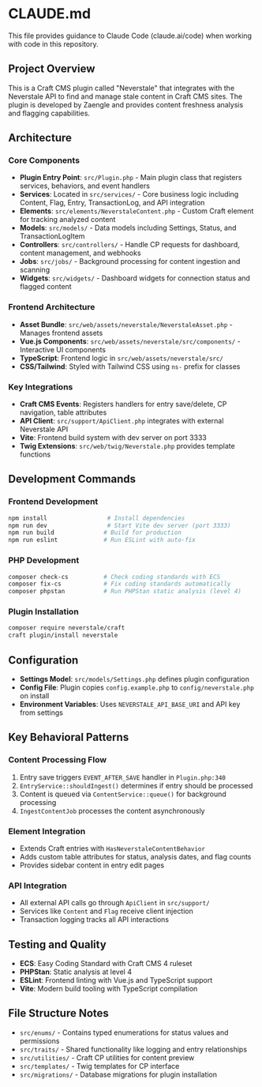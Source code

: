 # CLAUDE.md

This file provides guidance to Claude Code (claude.ai/code) when working with code in this repository.

## Project Overview

This is a Craft CMS plugin called "Neverstale" that integrates with the Neverstale API to find and manage stale content in Craft CMS sites. The plugin is developed by Zaengle and provides content freshness analysis and flagging capabilities.

## Architecture

### Core Components

- **Plugin Entry Point**: `src/Plugin.php` - Main plugin class that registers services, behaviors, and event handlers
- **Services**: Located in `src/services/` - Core business logic including Content, Flag, Entry, TransactionLog, and API integration
- **Elements**: `src/elements/NeverstaleContent.php` - Custom Craft element for tracking analyzed content
- **Models**: `src/models/` - Data models including Settings, Status, and TransactionLogItem
- **Controllers**: `src/controllers/` - Handle CP requests for dashboard, content management, and webhooks
- **Jobs**: `src/jobs/` - Background processing for content ingestion and scanning
- **Widgets**: `src/widgets/` - Dashboard widgets for connection status and flagged content

### Frontend Architecture

- **Asset Bundle**: `src/web/assets/neverstale/NeverstaleAsset.php` - Manages frontend assets
- **Vue.js Components**: `src/web/assets/neverstale/src/components/` - Interactive UI components
- **TypeScript**: Frontend logic in `src/web/assets/neverstale/src/`
- **CSS/Tailwind**: Styled with Tailwind CSS using `ns-` prefix for classes

### Key Integrations

- **Craft CMS Events**: Registers handlers for entry save/delete, CP navigation, table attributes
- **API Client**: `src/support/ApiClient.php` integrates with external Neverstale API
- **Vite**: Frontend build system with dev server on port 3333
- **Twig Extensions**: `src/web/twig/Neverstale.php` provides template functions

## Development Commands

### Frontend Development
```bash
npm install                 # Install dependencies
npm run dev                 # Start Vite dev server (port 3333)
npm run build              # Build for production
npm run eslint             # Run ESLint with auto-fix
```

### PHP Development
```bash
composer check-cs          # Check coding standards with ECS
composer fix-cs            # Fix coding standards automatically
composer phpstan           # Run PHPStan static analysis (level 4)
```

### Plugin Installation
```bash
composer require neverstale/craft
craft plugin/install neverstale
```

## Configuration

- **Settings Model**: `src/models/Settings.php` defines plugin configuration
- **Config File**: Plugin copies `config.example.php` to `config/neverstale.php` on install
- **Environment Variables**: Uses `NEVERSTALE_API_BASE_URI` and API key from settings

## Key Behavioral Patterns

### Content Processing Flow
1. Entry save triggers `EVENT_AFTER_SAVE` handler in `Plugin.php:340`
2. `EntryService::shouldIngest()` determines if entry should be processed
3. Content is queued via `ContentService::queue()` for background processing
4. `IngestContentJob` processes the content asynchronously

### Element Integration
- Extends Craft entries with `HasNeverstaleContentBehavior`
- Adds custom table attributes for status, analysis dates, and flag counts
- Provides sidebar content in entry edit pages

### API Integration
- All external API calls go through `ApiClient` in `src/support/`
- Services like `Content` and `Flag` receive client injection
- Transaction logging tracks all API interactions

## Testing and Quality

- **ECS**: Easy Coding Standard with Craft CMS 4 ruleset
- **PHPStan**: Static analysis at level 4
- **ESLint**: Frontend linting with Vue.js and TypeScript support
- **Vite**: Modern build tooling with TypeScript compilation

## File Structure Notes

- `src/enums/` - Contains typed enumerations for status values and permissions
- `src/traits/` - Shared functionality like logging and entry relationships  
- `src/utilities/` - Craft CP utilities for content preview
- `src/templates/` - Twig templates for CP interface
- `src/migrations/` - Database migrations for plugin installation